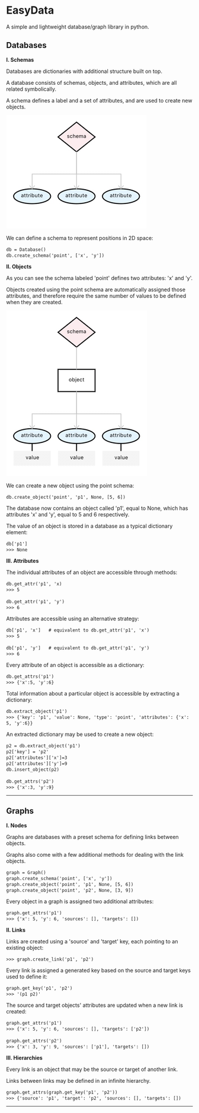 # EasyData
A simple and lightweight database/graph library in python.

## Databases

__I. Schemas__

Databases are dictionaries with additional structure built on top. 

A database consists of schemas, objects, and attributes, which are all related symbolically. 

A schema defines a label and a set of attributes, and are used to create new objects. 

![Schema diagram](https://github.com/CarsonScott/easydata/blob/master/4927232E-8D0E-4211-9546-594CF7557A5B.jpeg)

We can define a schema to represent positions in 2D space:
    
    db = Database()
    db.create_schema('point', ['x', 'y'])
    
__II. Objects__

As you can see the schema labeled 'point' defines two attributes: 'x' and 'y'.

Objects created using the point schema are automatically assigned those attributes, and therefore require the same number of values to be defined when they are created. 

![Object diagram](https://github.com/CarsonScott/easydata/blob/master/D5C8A2F0-94B4-46C2-A9D7-BE7A3FE94563.jpeg)

We can create a new object using the point schema:

    db.create_object('point', 'p1', None, [5, 6])
    
The database now contains an object called 'p1', equal to None, which has attributes 'x' and 'y', equal to 5 and 6 respectively. 

The value of an object is stored in a database as a typical dictionary element:

    db['p1']
    >>> None
    
__III. Attributes__

The individual attributes of an object are accessible through methods:

    db.get_attr('p1', 'x)
    >>> 5
    
    db.get_attr('p1', 'y')
    >>> 6

Attributes are accessible using an alternative strategy:

    db['p1', 'x']   # equivalent to db.get_attr('p1', 'x')
    >>> 5
    
    db['p1', 'y']   # equivalent to db.get_attr('p1', 'y')
    >>> 6

Every attribute of an object is accessible as a dictionary:
    
    db.get_attrs('p1')
    >>> {'x':5, 'y':6}

Total information about a particular object is accessible by extracting a dictionary:

    db.extract_object('p1')
    >>> {'key': 'p1', 'value': None, 'type': 'point', 'attributes': {'x': 5, 'y':6}}

An extracted dictionary may be used to create a new object:

    p2 = db.extract_object('p1')
    p2['key'] = 'p2'
    p2['attributes']['x']=3
    p2['attributes']['y']=9
    db.insert_object(p2)

    db.get_attrs('p2')
    >>> {'x':3, 'y':9}

*** 

## Graphs

__I. Nodes__

Graphs are databases with a preset schema for defining links between objects. 

Graphs also come with a few additional methods for dealing with the link objects.

    graph = Graph()
    graph.create_schema('point', ['x', 'y'])
    graph.create_object('point', 'p1', None, [5, 6])
    graph.create_object('point', 'p2', None, [3, 9])

Every object in a graph is assigned two additional attributes:
    
    graph.get_attrs('p1')
    >>> {'x': 5, 'y': 6, 'sources': [], 'targets': [])

__II. Links__

Links are created using a 'source' and 'target' key, each pointing to an existing object:

    >>> graph.create_link('p1', 'p2')
    
Every link is assigned a generated key based on the source and target keys used to define it:
    
    graph.get_key('p1', 'p2')
    >>> '(p1 p2)'

The source and target objects' attributes are updated when a new link is created:

    graph.get_attrs('p1')
    >>> {'x': 5, 'y': 6, 'sources': [], 'targets': ['p2'])
   
    graph.get_attrs('p2')
    >>> {'x': 3, 'y': 9, 'sources': ['p1'], 'targets': [])
    
__III. Hierarchies__

Every link is an object that may be the source or target of another link. 

Links between links may be defined in an infinite hierarchy.

    graph.get_attrs(graph.get_key('p1', 'p2')) 
    >>> {'source': 'p1', 'target': 'p2', 'sources': [], 'targets': [])

***
